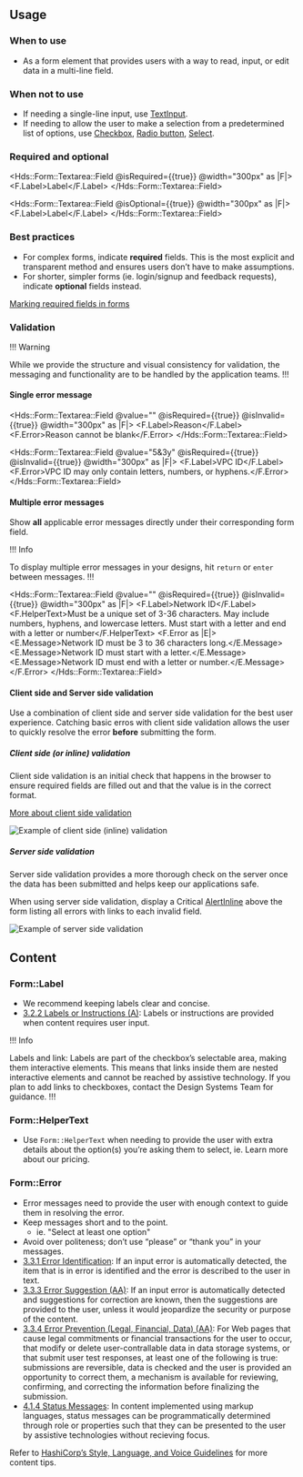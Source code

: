 ## Usage

### When to use

- As a form element that provides users with a way to read, input, or edit data in a multi-line field.

### When not to use

- If needing a single-line input, use [TextInput](/components/form/text-input).
- If needing to allow the user to make a selection from a predetermined list of options, use [Checkbox](/components/form/checkbox), [Radio button](/components/form/radio), [Select](/components/form/select).


### Required and optional

<Hds::Form::Textarea::Field @isRequired={{true}} @width="300px" as |F|>
  <F.Label>Label</F.Label>
</Hds::Form::Textarea::Field>

<Hds::Form::Textarea::Field @isOptional={{true}} @width="300px" as |F|>
  <F.Label>Label</F.Label>
</Hds::Form::Textarea::Field>

### Best practices

- For complex forms, indicate **required** fields. This is the most explicit and transparent method and ensures users don’t have to make assumptions.
- For shorter, simpler forms (ie. login/signup and feedback requests), indicate **optional** fields instead.

[Marking required fields in forms](https://www.nngroup.com/articles/required-fields/)

### Validation

!!! Warning 

While we provide the structure and visual consistency for validation, the messaging and functionality are to be handled by the application teams.
!!!

#### Single error message

<Hds::Form::Textarea::Field @value="" @isRequired={{true}} @isInvalid={{true}} @width="300px" as |F|>
  <F.Label>Reason</F.Label>
  <F.Error>Reason cannot be blank</F.Error>
</Hds::Form::Textarea::Field>

<Hds::Form::Textarea::Field @value="5&3y" @isRequired={{true}} @isInvalid={{true}} @width="300px" as |F|>
  <F.Label>VPC ID</F.Label>
  <F.Error>VPC ID may only contain letters, numbers, or hyphens.</F.Error>
</Hds::Form::Textarea::Field>

#### Multiple error messages

Show **all** applicable error messages directly under their corresponding form field.

!!! Info

To display multiple error messages in your designs, hit `return` or `enter` between messages.
!!!

<Hds::Form::Textarea::Field @value="" @isRequired={{true}} @isInvalid={{true}} @width="300px" as |F|>
  <F.Label>Network ID</F.Label>
  <F.HelperText>Must be a unique set of 3-36 characters. May include numbers, hyphens, and lowercase letters. Must start with a letter and end with a letter or number</F.HelperText>
  <F.Error as |E|>
    <E.Message>Network ID must be 3 to 36 characters long.</E.Message>
    <E.Message>Network ID must start with a letter.</E.Message>
    <E.Message>Network ID must end with a letter or number.</E.Message>
  </F.Error>
</Hds::Form::Textarea::Field>

#### Client side and Server side validation

Use a combination of client side and server side validation for the best user experience. Catching basic erros with client side validation allows the user to quickly resolve the error **before** submitting the form.

##### Client side (or inline) validation

Client side validation is an initial check that happens in the browser to ensure required fields are filled out and that the value is in the correct format.

[More about client side validation](https://developer.mozilla.org/en-US/docs/Learn/Forms/Form_validation)

![Example of client side (inline) validation](/assets/components/general/validation-client_side.png)

##### Server side validation

Server side validation provides a more thorough check on the server once the data has been submitted and helps keep our applications safe.

When using server side validation, display a Critical [AlertInline](/components/alerts) above the form listing all errors with links to each invalid field.

![Example of server side validation](/assets/components/general/validation-server_side.png)

## Content

### Form::Label

- We recommend keeping labels clear and concise.
- [3.2.2 Labels or Instructions (A)](https://www.w3.org/WAI/WCAG21/Understanding/labels-or-instructions.html): Labels or instructions are provided when content requires user input.

!!! Info

Labels and link: Labels are part of the checkbox’s selectable area, making them interactive elements. This means that links inside them are nested interactive elements and cannot be reached by assistive technology. If you plan to add links to checkboxes, contact the Design Systems Team for guidance.
!!!

### Form::HelperText

- Use `Form::HelperText` when needing to provide the user with extra details about the option(s) you’re asking them to select, ie. Learn more about our pricing.

### Form::Error

- Error messages need to provide the user with enough context to guide them in resolving the error.
- Keep messages short and to the point.
  - ie. "Select at least one option"
- Avoid over politeness; don’t use “please” or “thank you” in your messages.
- [3.3.1 Error Identification](https://www.w3.org/WAI/WCAG21/Understanding/error-identification.html): If an input error is automatically detected, the item that is in error is identified and the error is described to the user in text.
- [3.3.3 Error Suggestion (AA)](https://www.w3.org/WAI/WCAG21/Understanding/error-suggestion.html): If an input error is automatically detected and suggestions for correction are known, then the suggestions are provided to the user, unless it would jeopardize the security or purpose of the content.
- [3.3.4 Error Prevention (Legal, Financial, Data) (AA)](https://www.w3.org/WAI/WCAG21/Understanding/error-prevention-legal-financial-data.html): For Web pages that cause legal commitments or financial transactions for the user to occur, that modify or delete user-contrallable data in data storage systems, or that submit user test responses, at least one of the following is true: submissions are reversible, data is checked and the user is provided an opportunity to correct them, a mechanism is available for reviewing, confirming, and correcting the information before finalizing the submission.
- [4.1.4 Status Messages](https://www.w3.org/WAI/WCAG21/Understanding/status-messages.html): In content implemented using markup languages, status messages can be programmatically determined through role or properties such that they can be presented to the user by assistive technologies without recieving focus.

Refer to [HashiCorp’s Style, Language, and Voice Guidelines](https://docs.google.com/document/d/1MRvGd6tS5JkIwl_GssbyExkMJqOXKeUE00kSEtFi8m8/edit?usp=sharing) for more content tips.
